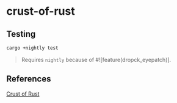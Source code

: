 # crust-of-rust

## Testing

```bash
cargo +nightly test
```
> Requires `nightly` because of #![feature(dropck_eyepatch)].

## References
[Crust of Rust](https://www.youtube.com/playlist?list=PLqbS7AVVErFiWDOAVrPt7aYmnuuOLYvOa)

